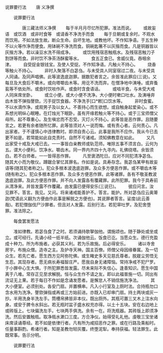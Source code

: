   说罪要行法
　　唐 义净撰




　　说罪要行法

　　　　唐三藏法师义净撰
　　每于半月月尽忆所犯罪。准法而说。
　　或故妄语　或饮酒　或非时食等　或请香不净洗手而食
　　每于旦朝或复余时。不观水而饮用。不如法放生故。断众生命。自坏生地。或教他坏。不作知净语。于五生种不以火等作净而便食。用钵碗不净洗而食。铜碗匙箸不以灰揩而食。凡是铜器皆以灰揩方净。若以澡豆水洗不得成净。
　　或饮用残宿恶触瓶水。及残宿恶触刀子割饼等而食。非时饮不净茶汤酥蜜等水。
　　食五正食已。舍威仪竟。吞咽余津。
　　自受捉金银钱宝。及使人受捉。不作知净语。凡触火不持心。
　　烧香等触火不持心。
　　非时入聚落不白苾刍。与未受具人同室宿过二夜。与未受具人同诵。及同声唱佛。此等波逸底迦罪。据数犯者言之。余皆准此罪应(三说)。又每旦及大食后不嚼木。或向塔嚼齿木等。用讫不洗而弃。在僧净地中洟唾。或弃蚤虱等不依处所。或食时饮啖作声。或食时含食语话。
　　或啮半食。与未受大戒人同床席坐卧。
　　或立小便。或大小便不洗净。大小便时嗽口吐水。及洟唾弃齿木皆不弹指謦欬。污手捉饮食器。不净洗手[口*敕]口饮水等。
　　非时食蜜。不以水滴作净。或观男子及以女人。不善持心而生欲想。或自触身起爱染心。或不系想光明纵心眠睡。在灯烛光下眠卧。虽有开缘若触火等不持心。或于三宝师僧父母所。起不尊重心。及生嗔忿而不忍受。灭灯火不持心。此等皆是恶作罪。且随要言之。若更有余者随所忆罪。此等皆须对人一说而悔。或有责心者。云何责心。凡出家者。于不谨慎心中违律教时。即须自责心云。此事是我所不应作。我从今已去更不如是。若常能如此自克责时。自然不亏诸戒。须知佛教意在如此。
　　又凡出家受十戒及大戒已去。一一事皆白亲教师或轨范师。唯除五事不须言白。云何为五。谓大小便利。饮净水。嚼齿木。同一界内齐四十九寻内。礼佛绕塔。余皆须白。若不白师者。一一皆得恶作罪。
　　凡至褒洒陀日。应对不同犯清净苾刍。随其大小而为敬仪。蹲踞合掌忆其罪名。作如是说。具寿存念。我苾刍某甲有故妄语等(随其犯者称之)。犯众多根本波逸底迦罪。及众多方便恶作罪。或不嚼齿木等(随有称之)。犯众多根本恶作罪。及众多方便恶作罪。此等诸罪。各有不敬圣教波逸底迦罪。及此方便恶作罪。并不向人发露各有覆藏罪。此所犯罪。我今于具寿前从清净来。并皆发露不作覆藏。由发露已便得安乐(三说已)。
　　彼应问言。汝见罪不。答言。我见。又问。将来诸戒能善护不。答言。能护。所对苾刍应云奥箄迦(梵语此义翻为方便由作此事是解脱之方便也)。其说罪者答言。娑度(此云善哉)。若犯僧伽伐尸沙罪者。但且对人发露。后别行法。若犯窣吐罗。及犯舍堕罪。准法除之。

　　每食罢发愿法

　　准如律教。若苾刍食了之时。若须诵持欹拏伽他。谓施颂也。随于静处或坐或立。或可经行。先诵小经一纸半纸。次诵伽他云。饭食已讫。当愿众生。德行充盈成十种力。所为布施者。必获其义利。若为乐故施。后必得安乐。
　　诸以寺舍房宇。布施众僧。造寺之主。及护寺天神。国主百僚。师僧父母因缘眷属。及一切众生。若先亡者。愿生西方见阿弥陀佛。或生睹史多天见慈氏尊者。脱屣尘劳悟无生忍。其现存者。愿无病长寿福智庄严。愿我自身无诸障恼。常持净戒不犯尸罗。于小罪中心生大惧。于所犯罪悉皆发露。尽未来际不失信心。逢善知识。愿生中国离于八难。常存正见至求解脱。恒与众生作不请之友。即以此福普施一切。同出有流证无上果。若于每日不作如是念诵发愿者。是懈怠人不销信施洗净法。
　　其大小便室。必须别处。各安门扇。并置横串。凡入小行室及上厕时法。合持瓶勿口含水用为洗净。謦欬弹指或再或三方始前进。亦既入已却串门扇。持土两块或灰一抄。半用洗身半洗左手。筒槽帛拂皆非本仪。既出厕外。其瓶可置三叉木上注水向身。或安于脾令水斜出。若无瓶时盆子盛水权充亦得。以土十五块。安在右边地上或砖版上。七块偏洗左手。七块两手俱洗。余有一在。将洗瓶器。其砖版上即须净洗。然后安置触瓶。取净瓶水漱口三度。方合净仪。始得受礼礼他。虔敬三宝坐诸床席读诵尊经。若不如是依律行者。凡有所为咸招恶作之罪。或在行路及乘船时。任量事斟酌。希诸行者。知是圣教勿轻灰覆。终堕泥犁。奉持获福。轻法罪生。此既常事。告示分明。

　　说罪要行法


